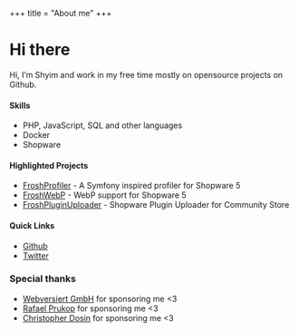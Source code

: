 +++
title = "About me"
+++

# Hi there

Hi, I’m Shyim and work in my free time mostly on opensource projects on Github.

#### Skills

* PHP, JavaScript, SQL and other languages
* Docker
* Shopware

#### Highlighted Projects

* [FroshProfiler](https://github.com/FriendsOfShopware/FroshProfiler) - A Symfony inspired profiler for Shopware 5
* [FroshWebP](https://github.com/FriendsOfShopware/FroshWebP) - WebP support for Shopware 5
* [FroshPluginUploader](https://github.com/FriendsOfShopware/FroshPluginUploader) - Shopware Plugin Uploader for Community Store

#### Quick Links

* [Github](https://github.com/shyim)
* [Twitter](https://twitter.com/shyim97)

### Special thanks

* [Webversiert GmbH](https://www.webversiert.de/) for sponsoring me <3
* [Rafael Prukop](https://github.com/MBDealer) for sponsoring me <3
* [Christopher Dosin](https://github.com/ChristopherDosin) for sponsoring me <3

